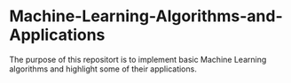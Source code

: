 # Machine-Learning-Algorithms-and-Applications

The purpose of this repositort is to implement basic Machine Learning algorithms and highlight some of their applications.
